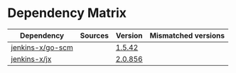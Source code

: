# Dependency Matrix

Dependency | Sources | Version | Mismatched versions
---------- | ------- | ------- | -------------------
[jenkins-x/go-scm](https://github.com/jenkins-x/go-scm) |  | [1.5.42]() | 
[jenkins-x/jx](https://github.com/jenkins-x/jx) |  | [2.0.856](https://github.com/jenkins-x/jx/releases/tag/v2.0.856) | 
